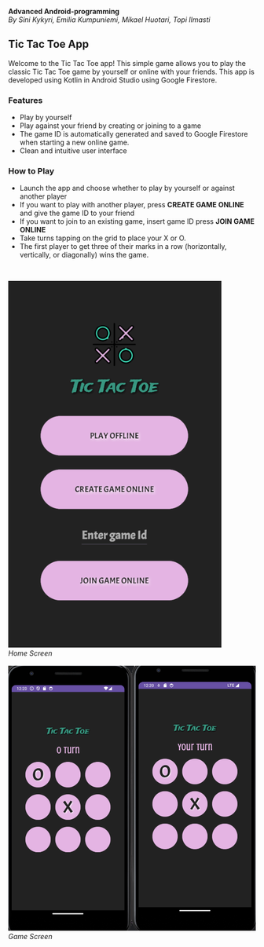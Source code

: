 **Advanced Android-programming**<br>
*By Sini Kykyri, Emilia Kumpuniemi, Mikael Huotari, Topi Ilmasti<br>*

## Tic Tac Toe App
Welcome to the Tic Tac Toe app! This simple game allows you to play the classic Tic Tac Toe game
by yourself or online with your friends.
This app is developed using Kotlin in Android Studio using Google Firestore. 

### Features
- Play by yourself
- Play against your friend by creating or joining to a game
- The game ID is automatically generated and saved to Google Firestore when starting a new online game.
- Clean and intuitive user interface

### How to Play
- Launch the app and choose whether to play by yourself or against another player 
- If you want to play with another player, press **CREATE GAME ONLINE** and give the game ID to your friend
- If you want to join to an existing game, insert game ID press **JOIN GAME ONLINE** 
- Take turns tapping on the grid to place your X or O.
- The first player to get three of their marks in a row (horizontally, vertically, or diagonally) wins the game.



<br>

![Basic View](readmeImages/15.png) 
<br> 
*Home Screen*
<br><br>
![Game View](readmeImages/21.png)
*Game Screen*